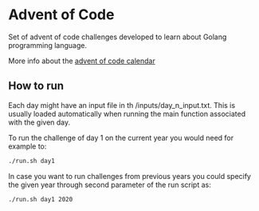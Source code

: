# Advent of Code

Set of advent of code challenges developed to learn about Golang programming language.

More info about the [advent of code calendar](https://adventofcode.com/2020/)

## How to run

Each day might have an input file in th <year>/inputs/day_n_input.txt. This is usually loaded automatically when running the main function associated with the given day.

To run the challenge of day 1 on the current year you would need for example to:

```sh
./run.sh day1
```

In case you want to run challenges from previous years you could specify the given year through second parameter of the run script as:

```sh
./run.sh day1 2020
```

